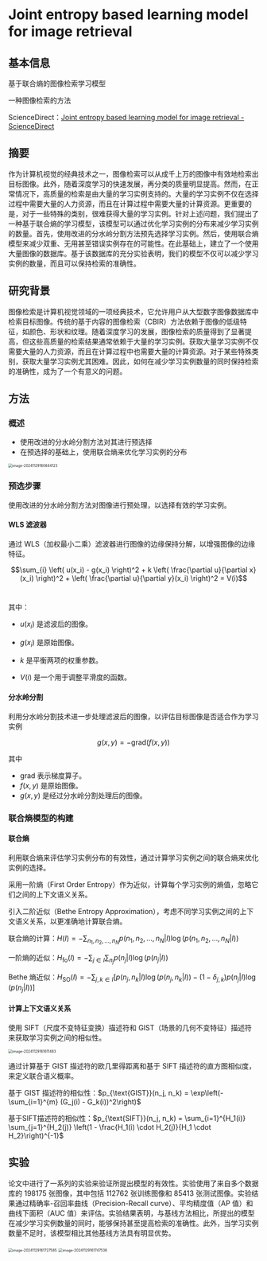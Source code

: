 # Joint entropy based learning model for image retrieval

## 基本信息

基于联合熵的图像检索学习模型

一种图像检索的方法

ScienceDirect：[Joint entropy based learning model for image retrieval - ScienceDirect](https://www.sciencedirect.com/science/article/pii/S1047320318301469)

## 摘要

作为计算机视觉的经典技术之一，图像检索可以从成千上万的图像中有效地检索出目标图像。此外，随着深度学习的快速发展，再分类的质量明显提高。然而，在正常情况下，高质量的检索是由大量的学习实例支持的。大量的学习实例不仅在选择过程中需要大量的人力资源，而且在计算过程中需要大量的计算资源。更重要的是，对于一些特殊的类别，很难获得大量的学习实例。针对上述问题，我们提出了一种基于联合熵的学习模型，该模型可以通过优化学习实例的分布来减少学习实例的数量。首先，使用改进的分水岭分割方法预先选择学习实例。然后，使用联合熵模型来减少双重、无用甚至错误实例存在的可能性。在此基础上，建立了一个使用大量图像的数据库。基于该数据库的充分实验表明，我们的模型不仅可以减少学习实例的数量，而且可以保持检索的准确性。

## 研究背景

图像检索是计算机视觉领域的一项经典技术，它允许用户从大型数字图像数据库中检索目标图像。传统的基于内容的图像检索（CBIR）方法依赖于图像的低级特征，如颜色、形状和纹理。随着深度学习的发展，图像检索的质量得到了显著提高，但这些高质量的检索结果通常依赖于大量的学习实例。获取大量学习实例不仅需要大量的人力资源，而且在计算过程中也需要大量的计算资源。对于某些特殊类别，获取大量学习实例尤其困难。因此，如何在减少学习实例数量的同时保持检索的准确性，成为了一个有意义的问题。

## 方法

### 概述

- 使用改进的分水岭分割方法对其进行预选择
- 在预选择的基础上，使用联合熵来优化学习实例的分布

<img src="http://public.file.lvshuhuai.cn/images\image-20241129160644123.png" alt="image-20241129160644123" style="zoom:50%;" />

### 预选步骤

使用改进的分水岭分割方法对图像进行预处理，以选择有效的学习实例。

#### WLS 滤波器

通过 WLS（加权最小二乘）滤波器进行图像的边缘保持分解，以增强图像的边缘特征。

$$\sum_{i} \left( u(x_i) - g(x_i) \right)^2 + k \left( \frac{\partial u}{\partial x}(x_i) \right)^2 + \left( \frac{\partial u}{\partial y}(x_i) \right)^2 = V(i)$$​

其中：

- $u(x_i)$ 是滤波后的图像。
- $g(x_i)$ 是原始图像。

- $k$ 是平衡两项的权重参数。
- $V(i)$ 是一个用于调整平滑度的函数。

#### 分水岭分割

利用分水岭分割技术进一步处理滤波后的图像，以评估目标图像是否适合作为学习实例

$$g(x, y) = - \text{grad}(f(x, y))$$

其中

- $\text{grad}$ 表示梯度算子。
- $f(x,y)$ 是原始图像。
- $g(x,y)$ 是经过分水岭分割处理后的图像。

### 联合熵模型的构建

#### 联合熵

利用联合熵来评估学习实例分布的有效性，通过计算学习实例之间的联合熵来优化实例的选择。

采用一阶熵（First Order Entropy）作为近似，计算每个学习实例的熵值，忽略它们之间的上下文语义关系。

引入二阶近似（Bethe Entropy Approximation），考虑不同学习实例之间的上下文语义关系，以更准确地计算联合熵。

联合熵的计算：$H(I) = -\sum_{n_1, n_2, \ldots, n_N} p(n_1, n_2, \ldots, n_N | I) \log(p(n_1, n_2, \ldots, n_N | I))$

一阶熵的近似：$H_{\text{fo}}(I) = -\sum_{j \in I} \sum_{n_j} p(n_j | I) \log(p(n_j | I))$

Bethe 熵近似：$H_{\text{SO}}(I) = -\sum_{j, k \in I} \left[ p(n_j, n_k | I) \log(p(n_j, n_k | I)) - (1 - \delta_{j, k}) p(n_j | I) \log(p(n_j | I)) \right]$

#### 计算上下文语义关系

使用 SIFT（尺度不变特征变换）描述符和 GIST（场景的几何不变特征）描述符来获取学习实例之间的相似性。

<img src="http://public.file.lvshuhuai.cn/images\image-20241129161611483.png" alt="image-20241129161611483" style="zoom:50%;" />

通过计算基于 GIST 描述符的欧几里得距离和基于 SIFT 描述符的直方图相似度，来定义联合语义概率。

基于 GIST 描述符的相似性：$p_{\text{GIST}}(n_j, n_k) = \exp\left(-\sum_{i=1}^{m} (G_j(i) - G_k(i))^2\right)$

基于SIFT描述符的相似性：$p_{\text{SIFT}}(n_j, n_k) = \sum_{i=1}^{H_1(i)} \sum_{j=1}^{H_2(j)} \left(1 - \frac{H_1(i) \cdot H_2(j)}{H_1 \cdot H_2}\right)^{-1}$

## 实验

论文中进行了一系列的实验来验证所提出模型的有效性。实验使用了来自多个数据库的 198175 张图像，其中包括 112762 张训练图像和 85413 张测试图像。实验结果通过精确率-召回率曲线（Precision-Recall curve）、平均精度值（AP 值）和曲线下面积（AUC 值）来评估。实验结果表明，与基线方法相比，所提出的模型在减少学习实例数量的同时，能够保持甚至提高检索的准确性。此外，当学习实例数量不足时，该模型相比其他基线方法具有明显优势。

<img src="http://public.file.lvshuhuai.cn/images\image-20241129161727585.png" alt="image-20241129161727585" style="zoom:50%;" />

<img src="http://public.file.lvshuhuai.cn/images\image-20241129161747536.png" alt="image-20241129161747536" style="zoom:50%;" />